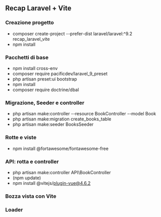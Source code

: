 ## Recap Laravel + Vite

### Creazione progetto
- composer create-project --prefer-dist laravel/laravel:^9.2 recap_laravel_vite
- npm install

### Pacchetti di base
- npm install cross-env
- composer require pacificdev/laravel_9_preset
- php artisan preset:ui bootstrap
- npm install
- composer require doctrine/dbal

### Migrazione, Seeder e controller
- php artisan make:controller --resource BookController --model Book
- php artisan make:migration create_books_table
- php artisan make:seeder BooksSeeder

### Rotte e viste
- npm install @fortawesome/fontawesome-free

### API: rotta e controller
- php artisan make:controller API\BookController
- (npm update)
- npm install @vitejs/plugin-vue@4.6.2

### Bozza vista con Vite

### Loader